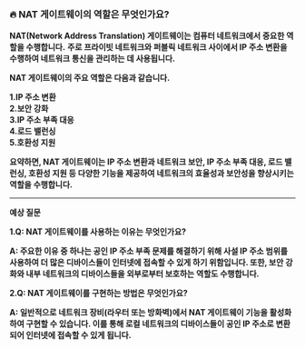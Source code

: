 ### **🔥 NAT 게이트웨이의 역할은 무엇인가요?**

**NAT(Network Address Translation) 게이트웨이는 컴퓨터 네트워크에서 중요한 역할을 수행합니다.**
**주로 프라이빗 네트워크와 퍼블릭 네트워크 사이에서 IP 주소 변환을 수행하여 네트워크 통신을 관리하는 데 사용됩니다.**

**NAT 게이트웨이의 주요 역할은 다음과 같습니다.**

**1.IP 주소 변환<br>**
**2.보안 강화**<br>
**3.IP 주소 부족 대응**<br>
**4.로드 밸런싱**<br>
**5.호환성 지원**<br>

**요약하면, NAT 게이트웨이는 IP 주소 변환과 네트워크 보안, IP 주소 부족 대응, 로드 밸런싱, 호환성 지원 등 다양한 기능을 제공하여 네트워크의 효율성과 보안성을 향상시키는 역할을 수행합니다.**

---------------------------------------------------------------------------------------------------------------------------------------------------------------------------------------------

**예상 질문**

**1.Q: NAT 게이트웨이를 사용하는 이유는 무엇인가요?**

**A: 주요한 이유 중 하나는 공인 IP 주소 부족 문제를 해결하기 위해 사설 IP 주소 범위를 사용하여 더 많은 디바이스들이 인터넷에 접속할 수 있게 하기 위함입니다. 또한, 보안 강화와 내부 네트워크의 디바이스들을 외부로부터 보호하는 역할도 수행합니다.**

**2.Q: NAT 게이트웨이를 구현하는 방법은 무엇인가요?**

**A: 일반적으로 네트워크 장비(라우터 또는 방화벽)에서 NAT 게이트웨이 기능을 활성화하여 구현할 수 있습니다. 이를 통해 로컬 네트워크의 디바이스들이 공인 IP 주소로 변환되어 인터넷에 접속할 수 있게 됩니다.**

